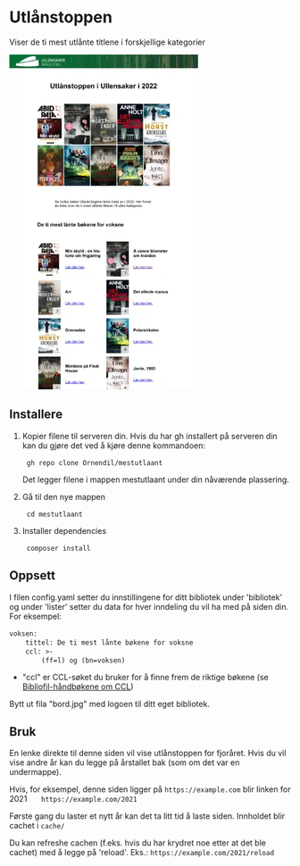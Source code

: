 # Utlånstoppen

Viser de ti mest utlånte titlene i forskjellige kategorier

![Screenshot](https://github.com/Ornendil/mestutlaant/blob/master/screenshot.webp)

## Installere

1. Kopier filene til serveren din. Hvis du har gh installert på serveren din kan du gjøre det ved å kjøre denne kommandoen:

        gh repo clone Ornendil/mestutlaant

    Det legger filene i mappen mestutlaant under din nåværende plassering.

2. Gå til den nye mappen

        cd mestutlaant

3. Installer dependencies

        composer install

## Oppsett

I filen config.yaml setter du innstillingene for ditt bibliotek under 'bibliotek' og under 'lister' setter du data for hver inndeling du vil ha med på siden din. For eksempel:

    voksen:
        tittel: De ti mest lånte bøkene for voksne
        ccl: >-
            (ff=l) og (bn=voksen)

* "ccl" er CCL-søket du bruker for å finne frem de riktige bøkene (se [Bibliofil-håndbøkene om CCL](https://dok.bibsyst.no/web/m2/m2-int-sok.html#m2-ccl))

Bytt ut fila "bord.jpg" med logoen til ditt eget bibliotek.

## Bruk

En lenke direkte til denne siden vil vise utlånstoppen for fjoråret. Hvis du vil vise andre år kan du legge på årstallet bak (som om det var en undermappe).

Hvis, for eksempel, denne siden ligger på `https://example.com` blir linken for 2021 `   https://example.com/2021`

Første gang du laster et nytt år kan det ta litt tid å laste siden. Innholdet blir cachet i `cache/`

Du kan refreshe cachen (f.eks. hvis du har krydret noe etter at det ble cachet) med å legge på 'reload'. Eks.: `https://example.com/2021/reload`